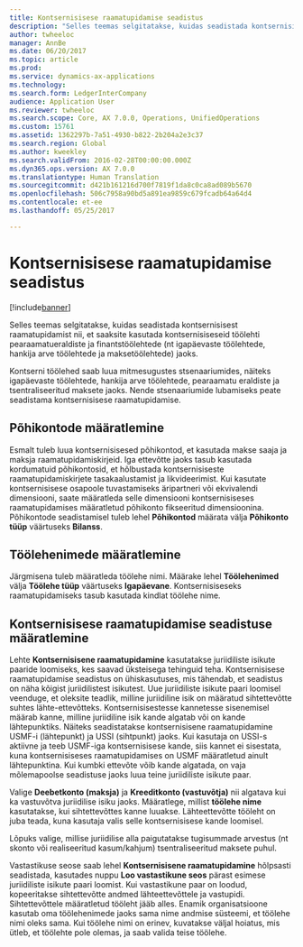```yaml
---
title: Kontsernisisese raamatupidamise seadistus
description: "Selles teemas selgitatakse, kuidas seadistada kontsernisisest raamatupidamist nii, et saaksite kasutada kontsernisiseseid töölehti pearaamatueraldiste ja finantstöölehtede (nt igapäevaste töölehtede, hankija arve töölehtede ja maksetöölehtede) jaoks."
author: twheeloc
manager: AnnBe
ms.date: 06/20/2017
ms.topic: article
ms.prod: 
ms.service: dynamics-ax-applications
ms.technology: 
ms.search.form: LedgerInterCompany
audience: Application User
ms.reviewer: twheeloc
ms.search.scope: Core, AX 7.0.0, Operations, UnifiedOperations
ms.custom: 15761
ms.assetid: 1362297b-7a51-4930-b822-2b204a2e3c37
ms.search.region: Global
ms.author: kweekley
ms.search.validFrom: 2016-02-28T00:00:00.000Z
ms.dyn365.ops.version: AX 7.0.0
ms.translationtype: Human Translation
ms.sourcegitcommit: d421b161216d700f7819f1da8c0ca8ad089b5670
ms.openlocfilehash: 506c7958a90bd5a891ea9859c679fcadb64a64d4
ms.contentlocale: et-ee
ms.lasthandoff: 05/25/2017

---
```


# <a name="intercompany-accounting-setup"></a>Kontsernisisese raamatupidamise seadistus

[!include[banner](../includes/banner.md)]


Selles teemas selgitatakse, kuidas seadistada kontsernisisest raamatupidamist nii, et saaksite kasutada kontsernisiseseid töölehti pearaamatueraldiste ja finantstöölehtede (nt igapäevaste töölehtede, hankija arve töölehtede ja maksetöölehtede) jaoks.

Kontserni töölehed saab luua mitmesugustes stsenaariumides, näiteks igapäevaste töölehtede, hankija arve töölehtede, pearaamatu eraldiste ja tsentraliseeritud maksete jaoks. Nende stsenaariumide lubamiseks peate seadistama kontsernisisese raamatupidamise.

## <a name="define-main-accounts"></a>Põhikontode määratlemine
Esmalt tuleb luua kontsernisisesed põhikontod, et kasutada makse saaja ja maksja raamatupidamiskirjeid. Iga ettevõtte jaoks tasub kasutada kordumatuid põhikontosid, et hõlbustada kontsernisiseste raamatupidamiskirjete tasakaalustamist ja likvideerimist. Kui kasutate kontsernisisese osapoole tuvastamiseks äripartneri või ekvivalendi dimensiooni, saate määratleda selle dimensiooni kontsernisiseses raamatupidamises määratletud põhikonto fikseeritud dimensioonina. Põhikontode seadistamisel tuleb lehel **Põhikontod** määrata välja **Põhikonto tüüp** väärtuseks **Bilanss**.

## <a name="define-journal-names"></a>Töölehenimede määratlemine
Järgmisena tuleb määratleda töölehe nimi. Määrake lehel **Töölehenimed** välja **Töölehe tüüp** väärtuseks **Igapäevane**. Kontsernisiseseks raamatupidamiseks tasub kasutada kindlat töölehe nime.

## <a name="define-intercompany-accounting-setup"></a>Kontsernisisese raamatupidamise seadistuse määratlemine
Lehte **Kontsernisisene raamatupidamine** kasutatakse juriidiliste isikute paaride loomiseks, kes saavad üksteisega tehinguid teha. Kontsernisisese raamatupidamise seadistus on ühiskasutuses, mis tähendab, et seadistus on näha kõigist juriidilistest isikutest. Uue juriidiliste isikute paari loomisel veenduge, et oleksite teadlik, milline juriidiline isik on määratud sihtettevõtte suhtes lähte-ettevõtteks. Kontsernisisestesse kannetesse sisenemisel määrab kanne, milline juriidiline isik kande algatab või on kande lähtepunktiks. Näiteks seadistatakse kontsernisisene raamatupidamine USMF-i (lähtepunkt) ja USSI (sihtpunkt) jaoks. Kui kasutaja on USSI-s aktiivne ja teeb USMF-iga kontsernisisese kande, siis kannet ei sisestata, kuna kontsernisiseses raamatupidamises on USMF määratletud ainult lähtepunktina. Kui kumbki ettevõte võib kande algatada, on vaja mõlemapoolse seadistuse jaoks luua teine juriidiliste isikute paar. 

Valige **Deebetkonto (maksja)** ja **Kreeditkonto (vastuvõtja)** nii algatava kui ka vastuvõtva juriidilise isiku jaoks. Määratlege, millist **töölehe nime** kasutatakse, kui sihtettevõttes kanne luuakse. Lähteettevõtte tööleht on juba teada, kuna kasutaja valis selle kontsernisisese kande loomisel. 

Lõpuks valige, millise juriidilise alla paigutatakse tugisummade arvestus (nt skonto või realiseeritud kasum/kahjum) tsentraliseeritud maksete puhul. 

Vastastikuse seose saab lehel **Kontsernisisene raamatupidamine** hõlpsasti seadistada, kasutades nuppu **Loo vastastikune seos** pärast esimese juriidiliste isikute paari loomist. Kui vastastikune paar on loodud, kopeeritakse sihtettevõtte andmed lähteettevõttele ja vastupidi. Sihtettevõttele määratletud tööleht jääb alles. Enamik organisatsioone kasutab oma töölehenimede jaoks sama nime andmise süsteemi, et töölehe nimi oleks sama. Kui töölehe nimi on erinev, kuvatakse väljal hoiatus, mis ütleb, et töölehte pole olemas, ja saab valida teise töölehe.




